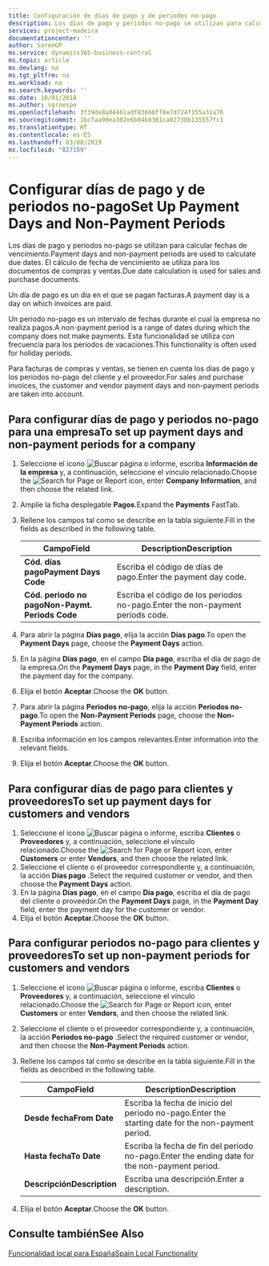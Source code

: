 ```yaml
---
title: Configuración de días de pago y de periodos no-pago
description: Los días de pago y periodos no-pago se utilizan para calcular fechas de vencimiento. El cálculo de fecha de vencimiento se utiliza para los documentos de compras y ventas.
services: project-madeira
documentationcenter: ''
author: SorenGP
ms.service: dynamics365-business-central
ms.topic: article
ms.devlang: na
ms.tgt_pltfrm: na
ms.workload: na
ms.search.keywords: ''
ms.date: 10/01/2018
ms.author: sgroespe
ms.openlocfilehash: 3f39de8a04461adf83660ff8e7d724f155a31a76
ms.sourcegitcommit: 1bcfaa99ea302e6b84b8361ca02730b135557fc1
ms.translationtype: HT
ms.contentlocale: es-ES
ms.lasthandoff: 03/08/2019
ms.locfileid: "827159"
---
```

# <a name="set-up-payment-days-and-non-payment-periods"></a><span data-ttu-id="a8791-104">Configurar días de pago y de periodos no-pago</span><span class="sxs-lookup"><span data-stu-id="a8791-104">Set Up Payment Days and Non-Payment Periods</span></span>
<span data-ttu-id="a8791-105">Los días de pago y periodos no-pago se utilizan para calcular fechas de vencimiento.</span><span class="sxs-lookup"><span data-stu-id="a8791-105">Payment days and non-payment periods are used to calculate due dates.</span></span> <span data-ttu-id="a8791-106">El cálculo de fecha de vencimiento se utiliza para los documentos de compras y ventas.</span><span class="sxs-lookup"><span data-stu-id="a8791-106">Due date calculation is used for sales and purchase documents.</span></span>  

<span data-ttu-id="a8791-107">Un día de pago es un día en el que se pagan facturas.</span><span class="sxs-lookup"><span data-stu-id="a8791-107">A payment day is a day on which invoices are paid.</span></span>  

<span data-ttu-id="a8791-108">Un periodo no-pago es un intervalo de fechas durante el cual la empresa no realiza pagos.</span><span class="sxs-lookup"><span data-stu-id="a8791-108">A non-payment period is a range of dates during which the company does not make payments.</span></span> <span data-ttu-id="a8791-109">Esta funcionalidad se utiliza con frecuencia para los periodos de vacaciones.</span><span class="sxs-lookup"><span data-stu-id="a8791-109">This functionality is often used for holiday periods.</span></span>  

<span data-ttu-id="a8791-110">Para facturas de compras y ventas, se tienen en cuenta los días de pago y los periodos no-pago del cliente y el proveedor.</span><span class="sxs-lookup"><span data-stu-id="a8791-110">For sales and purchase invoices, the customer and vendor payment days and non-payment periods are taken into account.</span></span>  

## <a name="to-set-up-payment-days-and-non-payment-periods-for-a-company"></a><span data-ttu-id="a8791-111">Para configurar días de pago y periodos no-pago para una empresa</span><span class="sxs-lookup"><span data-stu-id="a8791-111">To set up payment days and non-payment periods for a company</span></span>  

1.  <span data-ttu-id="a8791-112">Seleccione el icono ![Buscar página o informe](../../media/ui-search/search_small.png "icono Buscar página o informe"), escriba **Información de la empresa** y, a continuación, seleccione el vínculo relacionado.</span><span class="sxs-lookup"><span data-stu-id="a8791-112">Choose the ![Search for Page or Report](../../media/ui-search/search_small.png "Search for Page or Report icon") icon, enter **Company Information**, and then choose the related link.</span></span>  
2.  <span data-ttu-id="a8791-113">Amplíe la ficha desplegable **Pagos**.</span><span class="sxs-lookup"><span data-stu-id="a8791-113">Expand the **Payments** FastTab.</span></span>  
3.  <span data-ttu-id="a8791-114">Rellene los campos tal como se describe en la tabla siguiente.</span><span class="sxs-lookup"><span data-stu-id="a8791-114">Fill in the fields as described in the following table.</span></span>  

    |<span data-ttu-id="a8791-115">Campo</span><span class="sxs-lookup"><span data-stu-id="a8791-115">Field</span></span>|<span data-ttu-id="a8791-116">Description</span><span class="sxs-lookup"><span data-stu-id="a8791-116">Description</span></span>|  
    |---------------------------------|---------------------------------------|  
    |<span data-ttu-id="a8791-117">**Cód. días pago**</span><span class="sxs-lookup"><span data-stu-id="a8791-117">**Payment Days Code**</span></span>|<span data-ttu-id="a8791-118">Escriba el código de días de pago.</span><span class="sxs-lookup"><span data-stu-id="a8791-118">Enter the payment day code.</span></span>|  
    |<span data-ttu-id="a8791-119">**Cód. periodo no pago**</span><span class="sxs-lookup"><span data-stu-id="a8791-119">**Non-Paymt. Periods Code**</span></span>|<span data-ttu-id="a8791-120">Escriba el código de los periodos no-pago.</span><span class="sxs-lookup"><span data-stu-id="a8791-120">Enter the non-payment periods code.</span></span>|  

4.  <span data-ttu-id="a8791-121">Para abrir la página **Días pago**, elija la acción **Días pago**.</span><span class="sxs-lookup"><span data-stu-id="a8791-121">To open the **Payment Days** page, choose the **Payment Days** action.</span></span>  
5.  <span data-ttu-id="a8791-122">En la página **Días pago**, en el campo **Día pago**, escriba el día de pago de la empresa.</span><span class="sxs-lookup"><span data-stu-id="a8791-122">On the **Payment Days** page, in the **Payment Day** field, enter the payment day for the company.</span></span>  
6.  <span data-ttu-id="a8791-123">Elija el botón **Aceptar**.</span><span class="sxs-lookup"><span data-stu-id="a8791-123">Choose the **OK** button.</span></span>  
7.  <span data-ttu-id="a8791-124">Para abrir la página **Periodos no-pago**, elija la acción **Periodos no-pago**.</span><span class="sxs-lookup"><span data-stu-id="a8791-124">To open the **Non-Payment Periods** page, choose the **Non-Payment Periods** action.</span></span>  
8.  <span data-ttu-id="a8791-125">Escriba información en los campos relevantes.</span><span class="sxs-lookup"><span data-stu-id="a8791-125">Enter information into the relevant fields.</span></span>  
9. <span data-ttu-id="a8791-126">Elija el botón **Aceptar**.</span><span class="sxs-lookup"><span data-stu-id="a8791-126">Choose the **OK** button.</span></span>  

## <a name="to-set-up-payment-days-for-customers-and-vendors"></a><span data-ttu-id="a8791-127">Para configurar días de pago para clientes y proveedores</span><span class="sxs-lookup"><span data-stu-id="a8791-127">To set up payment days for customers and vendors</span></span>  

1.  <span data-ttu-id="a8791-128">Seleccione el icono ![Buscar página o informe](../../media/ui-search/search_small.png "icono Buscar página o informe"), escriba **Clientes** o **Proveedores** y, a continuación, seleccione el vínculo relacionado.</span><span class="sxs-lookup"><span data-stu-id="a8791-128">Choose the ![Search for Page or Report](../../media/ui-search/search_small.png "Search for Page or Report icon") icon, enter **Customers** or enter **Vendors**, and then choose the related link.</span></span>  
2.  <span data-ttu-id="a8791-129">Seleccione el cliente o el proveedor correspondiente y, a continuación, la acción **Días pago** .</span><span class="sxs-lookup"><span data-stu-id="a8791-129">Select the required customer or vendor, and then choose the **Payment Days** action.</span></span>  
3.  <span data-ttu-id="a8791-130">En la página **Días pago**, en el campo **Día pago**, escriba el día de pago del cliente o proveedor.</span><span class="sxs-lookup"><span data-stu-id="a8791-130">On the **Payment Days** page, in the **Payment Day** field, enter the payment day for the customer or vendor.</span></span>  
4.  <span data-ttu-id="a8791-131">Elija el botón **Aceptar**.</span><span class="sxs-lookup"><span data-stu-id="a8791-131">Choose the **OK** button.</span></span>  

## <a name="to-set-up-non-payment-periods-for-customers-and-vendors"></a><span data-ttu-id="a8791-132">Para configurar periodos no-pago para clientes y proveedores</span><span class="sxs-lookup"><span data-stu-id="a8791-132">To set up non-payment periods for customers and vendors</span></span>  

1.  <span data-ttu-id="a8791-133">Seleccione el icono ![Buscar página o informe](../../media/ui-search/search_small.png "icono Buscar página o informe"), escriba **Clientes** o **Proveedores** y, a continuación, seleccione el vínculo relacionado.</span><span class="sxs-lookup"><span data-stu-id="a8791-133">Choose the ![Search for Page or Report](../../media/ui-search/search_small.png "Search for Page or Report icon") icon, enter **Customers** or enter **Vendors**, and then choose the related link.</span></span>  
2.  <span data-ttu-id="a8791-134">Seleccione el cliente o el proveedor correspondiente y, a continuación, la acción **Periodos no-pago** .</span><span class="sxs-lookup"><span data-stu-id="a8791-134">Select the required customer or vendor, and then choose the **Non-Payment Periods** action.</span></span>  
3.  <span data-ttu-id="a8791-135">Rellene los campos tal como se describe en la tabla siguiente.</span><span class="sxs-lookup"><span data-stu-id="a8791-135">Fill in the fields as described in the following table.</span></span>  

    |<span data-ttu-id="a8791-136">Campo</span><span class="sxs-lookup"><span data-stu-id="a8791-136">Field</span></span>|<span data-ttu-id="a8791-137">Description</span><span class="sxs-lookup"><span data-stu-id="a8791-137">Description</span></span>|  
    |---------------------------------|---------------------------------------|  
    |<span data-ttu-id="a8791-138">**Desde fecha**</span><span class="sxs-lookup"><span data-stu-id="a8791-138">**From Date**</span></span>|<span data-ttu-id="a8791-139">Escriba la fecha de inicio del periodo no-pago.</span><span class="sxs-lookup"><span data-stu-id="a8791-139">Enter the starting date for the non-payment period.</span></span>|  
    |<span data-ttu-id="a8791-140">**Hasta fecha**</span><span class="sxs-lookup"><span data-stu-id="a8791-140">**To Date**</span></span>|<span data-ttu-id="a8791-141">Escriba la fecha de fin del periodo no-pago.</span><span class="sxs-lookup"><span data-stu-id="a8791-141">Enter the ending date for the non-payment period.</span></span>|  
    |<span data-ttu-id="a8791-142">**Descripción**</span><span class="sxs-lookup"><span data-stu-id="a8791-142">**Description**</span></span>|<span data-ttu-id="a8791-143">Escriba una descripción.</span><span class="sxs-lookup"><span data-stu-id="a8791-143">Enter a description.</span></span>|  

4.  <span data-ttu-id="a8791-144">Elija el botón **Aceptar**.</span><span class="sxs-lookup"><span data-stu-id="a8791-144">Choose the **OK** button.</span></span>  

## <a name="see-also"></a><span data-ttu-id="a8791-145">Consulte también</span><span class="sxs-lookup"><span data-stu-id="a8791-145">See Also</span></span>  
 [<span data-ttu-id="a8791-146">Funcionalidad local para España</span><span class="sxs-lookup"><span data-stu-id="a8791-146">Spain Local Functionality</span></span>](spain-local-functionality.md)
